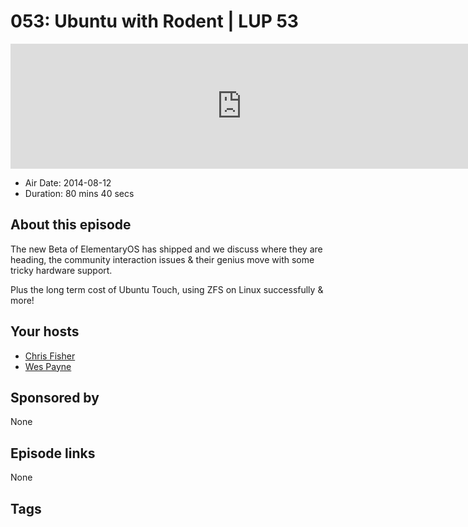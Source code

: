 # 053: Ubuntu with Rodent | LUP 53

<iframe src="https://player.fireside.fm/v2/RUkczH-V+iAiOTQto?theme=dark" width="740" height="200" frameborder="0" scrolling="no"></iframe>

* Air Date: 2014-08-12
* Duration: 80 mins 40 secs

## About this episode

The new Beta of ElementaryOS has shipped and we discuss where they are heading, the community interaction issues & their genius move with some tricky hardware support.

Plus the long term cost of Ubuntu Touch, using ZFS on Linux successfully & more!

## Your hosts
* [Chris Fisher](https://linuxunplugged.com/hosts/chrislas)
* [Wes Payne](https://linuxunplugged.com/hosts/wes)

## Sponsored by

None



## Episode links

None



## Tags

